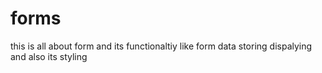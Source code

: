 # forms
this is all about form and its functionaltiy like form data storing dispalying and also its styling 


